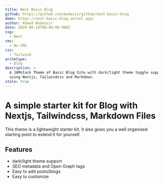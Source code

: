 ```yaml
---
title: Next Basic Blog
github: https://github.com/mudassirgithub/next-basic-blog
demo: https://next-basic-blog.vercel.app/
author: Ahmed Mudassir
date: 2020-08-18T00:00:00.000Z
ssg:
  - Next
cms:
  - No CMS
css:
  - Tailwind
archetype:
  - Blog
description: >-
  A JAMstack Theme of Basic Blog Site with dark/light theme toggle support built
  using Nextjs, Tailwindcss and Markdown.
stale: true
---
```


# A simple starter kit for Blog with Nextjs, Tailwindcss, Markdown Files

This theme is a lightweight starter kit. It also gives you a well organised starting point to extend it for yourself.

## Features

* dark/light theme support
* SEO metadata and Open Graph tags
* Easy to add posts/blogs
* Easy to customize
